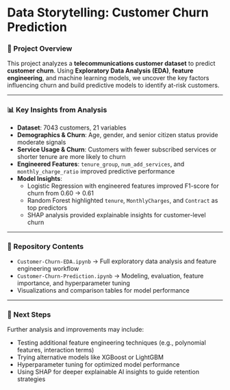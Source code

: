 # Data Storytelling: Customer Churn Prediction

### 📌 Project Overview
This project analyzes a **telecommunications customer dataset** to predict **customer churn**. Using **Exploratory Data Analysis (EDA)**, **feature engineering**, and machine learning models, we uncover the key factors influencing churn and build predictive models to identify at-risk customers.

---

### 📊 Key Insights from Analysis
- **Dataset**: 7043 customers, 21 variables  
- **Demographics & Churn**: Age, gender, and senior citizen status provide moderate signals  
- **Service Usage & Churn**: Customers with fewer subscribed services or shorter tenure are more likely to churn  
- **Engineered Features**: `tenure_group`, `num_add_services`, and `monthly_charge_ratio` improved predictive performance  
- **Model Insights**:  
  - Logistic Regression with engineered features improved F1-score for churn from 0.60 → 0.61  
  - Random Forest highlighted `tenure`, `MonthlyCharges`, and `Contract` as top predictors  
  - SHAP analysis provided explainable insights for customer-level churn

---

### 📂 Repository Contents
- `Customer-Churn-EDA.ipynb` → Full exploratory data analysis and feature engineering workflow  
- `Customer-Churn-Prediction.ipynb` → Modeling, evaluation, feature importance, and hyperparameter tuning  
- Visualizations and comparison tables for model performance

---

### 🔮 Next Steps
Further analysis and improvements may include:  
- Testing additional feature engineering techniques (e.g., polynomial features, interaction terms)  
- Trying alternative models like XGBoost or LightGBM  
- Hyperparameter tuning for optimized model performance  
- Using SHAP for deeper explainable AI insights to guide retention strategies
